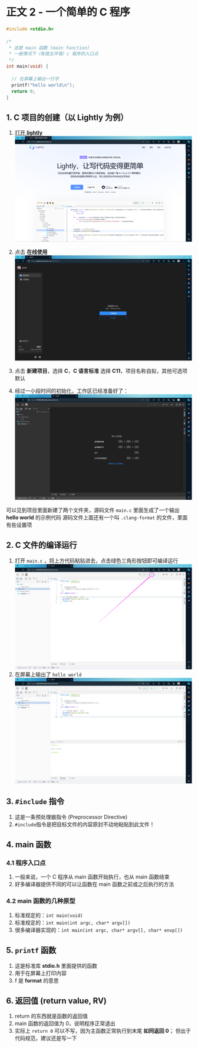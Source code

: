 # 正文 2 - 一个简单的 C 程序

```c
#include <stdio.h>

/*
 * 这是 main 函数 (main function)
 * 一般情况下（有宿主环境）c 程序的入口点
 */
int main(void) {

  // 在屏幕上输出一行字
  printf("hello world\n");
  return 0;
}
```

## 1. C 项目的创建（以 Lightly 为例）

1. [打开 **lightly**
  ![打开 lightly](/images/语法和标准库/2_一个简单的C程序/001.png)](https://lightly.teamcode.com/)

2. 点击 **在线使用**
  ![在线使用](/images/语法和标准库/2_一个简单的C程序/002.png)

3. 点击 **新建项目**，选择 **C**，**C 语言标准** 选择 **C11**，项目名称自拟，其他可选项默认

4. 经过一小段时间的初始化，工作区已经准备好了：
  ![工作区准备完毕](/images/语法和标准库/2_一个简单的C程序/003.png)

  可以见到项目里面新建了两个文件夹，源码文件 `main.c` 里面生成了一个输出 **hello world** 的示例代码
  源码文件上面还有一个叫 `.clang-format` 的文件，里面有些设置项

## 2. C 文件的编译运行

1. 打开 `main.c` ，将上方代码粘贴进去，点击绿色三角形按钮即可编译运行
  ![编译运行](/images/语法和标准库/2_一个简单的C程序/004.png)
2. 在屏幕上输出了 `hello world`
  ![hello world](/images/语法和标准库/2_一个简单的C程序/005.png)

## 3. `#include` 指令

1. 这是一条预处理器指令 (Preprocessor Directive)
2. `#include`指令是把目标文件的内容原封不动地粘贴到此文件！

## 4. main 函数

### 4.1 程序入口点

1. 一般来说，一个 C 程序从 main 函数开始执行，也从 main 函数结束
2. 好多编译器提供不同的可以让函数在 main 函数之前或之后执行的方法

### 4.2 main 函数的几种原型

1. 标准规定的：`int main(void)`
2. 标准规定的：`int main(int argc, char* argv[])`
3. 很多编译器实现的：`int main(int argc, char* argv[], char* envp[])`

## 5. `printf` 函数

1. 这是标准库 **stdio.h** 里面提供的函数
2. 用于在屏幕上打印内容
3. f 是 **format** 的意思

## 6. 返回值 (return value, RV)

1. return 的东西就是函数的返回值
2. main 函数的返回值为 0，说明程序正常退出
3. 实际上 `return 0` 可以不写，因为主函数正常执行到末尾 **如同返回 0**；
  但出于代码规范，建议还是写一下
